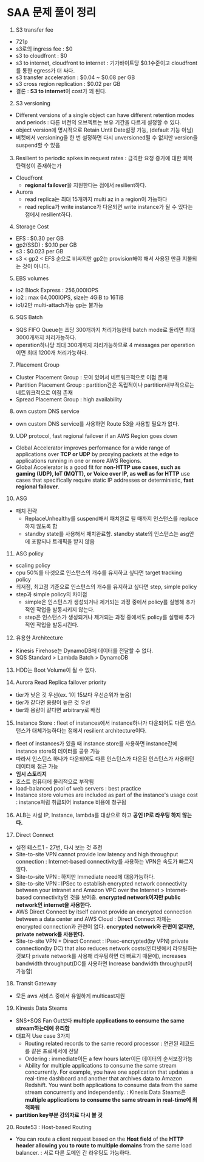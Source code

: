 SAA 문제 풀이 정리
===
1. S3 transfer fee
- 721p
- s3로의 ingress fee : $0
- s3 to cloudfront : $0
- s3 to internet, cloudfront to internet : 기가바이트당 $0.1수준이고 cloudfront를 통한 egress가 더 싸다.
- s3 transfer acceleration : $0.04 ~ $0.08 per GB
- s3 cross region replication : $0.02 per GB
- 결론 : **S3 to internet**이 cost가 꽤 된다.

2. S3 versioning
- Different versions of a single object can have different retention modes and periods : 다른 버전의 오브젝트는 보유 기간을 다르게 설정할 수 있다.
- object version에 명시적으로 Retain Until Date설정 가능, (default 기능 아님)
- 버켓에서 versioning을 한 번 설정하면 다시 unversioned될 수 없지만 version을 suspend할 수 있음

3. Resilient to periodic spikes in request rates : 급격한 요청 증가에 대한 회복 탄력성이 존재하는가
- Cloudfront
  - **regional failover**을 지원한다는 점에서 resilient하다.
- Aurora
  - read replica는 최대 15개까지 multi az in a region이 가능하다
  - read replica가 write instance가 다운되면 write instance가 될 수 있다는 점에서 resilient하다.

4. Storage Cost
- EFS : $0.30 per GB
- gp2(SSD) : $0.10 per GB
- s3 : $0.023 per GB
- s3 < gp2 < EFS 순으로 비싸지만 gp2는 provision해야 해서 사용된 만큼 지불되는 것이 아니다.

5. EBS volumes
- io2 Block Express : 256,000IOPS
- io2 : max 64,000IOPS, size는 4GiB to 16TiB
- io1/2만 multi-attach가능 gp는 불가능

6. SQS Batch
- SQS FIFO Queue는 초당 300개까지 처리가능한데 batch mode로 돌리면 최대 3000개까지 처리가능하다.
- operation하나당 최대 300개까지 처리가능하므로 4 messages per operation이면 최대 1200개 처리가능하다.

7. Placement Group
- Cluster Placement Group : 모여 있어서 네트워크적으로 이점 존재
- Partition Placement Group : partition간은 독립적이나 partition내부적으로는 네트워크적으로 이점 존재
- Spread Placement Group : high availability

8. own custom DNS service
- own custom DNS service를 사용하면 Route 53을 사용할 필요가 없다.

9. UDP protocol, fast regional failover if an AWS Region goes down
- Global Accelerator improves performance for a wide range of applications over **TCP or UDP** by proxying packets at the edge to applications running in one or more AWS Regions. 
- Global Accelerator is a good fit for **non-HTTP use cases, such as gaming (UDP), IoT (MQTT), or Voice over IP, as well as for HTTP** use cases that specifically require static IP addresses or deterministic, **fast regional failover**. 

10. ASG
- 패치 전략
  - ReplaceUnhealthy를 suspend해서 패치완료 될 때까지 인스턴스를 replace하지 않도록 함
  - standby state를 사용해서 패치완료함. standby state의 인스턴스는 asg안에 포함되나 트래픽을 받지 않음

11. ASG policy
- scaling policy
- cpu 50%를 타겟으로 인스턴스의 개수를 유지하고 싶다면 target tracking policy
- 최저점, 최고점 기준으로 인스턴스의 개수를 유지하고 싶다면 step, simple policy
- step과 simple policy의 차이점
  - simple은 인스턴스가 생성되거나 제거되는 과정 중에서 policy를 실행해 추가적인 작업을 발동시키지 않는다.
  - step은 인스턴스가 생성되거나 제거되는 과정 중에서도 policy를 실행해 추가적인 작업을 발동시킨다.

12. 유용한 Architecture
- Kinesis Firehose는 DynamoDB에 데이터를 전달할 수 없다.
- SQS Standard > Lambda Batch > DynamoDB  

13. HDD는 Boot Volume이 될 수 없다.

14. Aurora Read Replica failover priority
- tier가 낮은 것 우선(ex. 1이 15보다 우선순위가 높음)
- tier가 같다면 용량이 높은 것 우선
- tier와 용량이 같다면 arbitrary로 배정

15. Instance Store : fleet of instances에서 instance하나가 다운되어도 다른 인스턴스가 대체가능하다는 점에서 resilient architecture이다.
- fleet of instances가 있을 때 instance store를 사용하면 instance간에 instance store의 데이터를 공유 가능
- 따라서 인스턴스 하나가 다운되어도 다른 인스턴스가 다운된 인스턴스가 사용하던 데이터에 접근 가능
- **임시 스토리지** 
- 호스트 컴퓨터에 물리적으로 부착됨
- load-balanced pool of web servers : best practice
- Instance store volumes are included as part of the instance's usage cost : instance처럼 취급되어 instance 비용에 청구됨

16. ALB는 사설 IP, Instance, lambda를 대상으로 하고 **공인 IP로 라우팅 하지 않는다.**

17. Direct Connect
- 실전 테스트1 - 27번, 다시 보는 것 추천
- Site-to-site VPN cannot provide low latency and high throughput connection : Internet-based connectivity를 사용하는 VPN은 속도가 빠르지 않다.
- Site-to-site VPN : 하지만 Immediate need에 대응가능하다.
- Site-to-site VPN : IPSec to establish encrypted network connectivity between your intranet and Amazon VPC over the Internet > Internet-based connectivity인 것을 보여줌. **encrypted network이자만 public network인 internet을 사용한다.**
- AWS Direct Connect by itself cannot provide an encrypted connection between a data center and AWS Cloud : Direct Connect 자체는 encrypted connection과 관련이 없다. **encrypted network와 관련이 없지만, private network를 사용한다.**
- Site-to-site VPN + Direct Connect : IPsec-encrypted(by VPN) private connection(by DC) that also reduces network costs(인터넷에서 라우팅하는 것보다 private network를 사용해 라우팅하면 더 빠르기 때문에), increases bandwidth throughput(DC를 사용하면 Increase bandwidth throughput이 가능함)

18. Transit Gateway
- 모든 aws 서비스 중에서 유일하게 multicast지원

19. Kinesis Data Steams
- SNS+SQS Fan Out보다 **multiple applications to consume the same stream하는데에 유리함**
- 대표적 Use case 3가지
  - Routing related records to the same record processor : 연관된 레코드를 같은 프로세서에 전달
  - Ordering : immediate이든 a few hours later이든 데이터의 순서보장가능
  - Ability for multiple applications to consume the same stream concurrently. For example, you have one application that updates a real-time dashboard and another that archives data to Amazon Redshift. You want both applications to consume data from the same stream concurrently and independently. : Kinesis Data Steams은 **multiple applications to consume the same stream in real-time에 최적화됨**
- **partition key부분 강의자료 다시 볼 것**

20. Route53 : Host-based Routing
- You can route a client request based on the **Host field** of the **HTTP header allowing you to route to multiple domains** from the same load balancer. : 서로 다른 도메인 간 라우팅도 가능하다.


